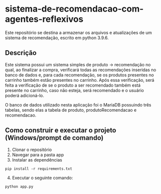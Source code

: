 # sistema-de-recomendacao-com-agentes-reflexivos

Este repositório se destina a armazenar os arquivos e atualizações de um sistema de recomendação, escrito em python 3.9.6.

## Descrição

Este sistema possui um sistema simples de produto -> recomendação no qual, ao finalizar a compra, verificará todas as recomendações inseridas no banco de dados e, para cada recomendação, se os produtos presentes no carrinho também estão presentes no carrinho. Após essa verificação, será feita a verificação de se o produto a ser recomendado também está presente no carrinho, caso não esteja, será recomendado e o usuário poderá adicioná-lo.

O banco de dados utilizado nesta aplicação foi o MariaDB possuindo três tabelas, sendo elas a tabela de produto, produtoRecomendacao e recomendacao.

## Como construir e executar o projeto (Windows/prompt de comando)

1. Clonar o repositório
2. Navegar para a pasta app
3. Instalar as dependências
```
pip install -r requirements.txt
```
4. Executar o seguinte comando:
```
python app.py
```
